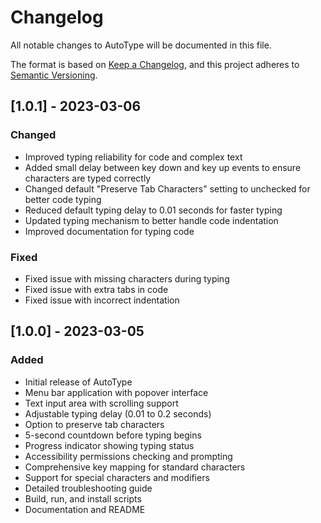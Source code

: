 # Changelog

All notable changes to AutoType will be documented in this file.

The format is based on [Keep a Changelog](https://keepachangelog.com/en/1.0.0/),
and this project adheres to [Semantic Versioning](https://semver.org/spec/v2.0.0.html).

## [1.0.1] - 2023-03-06

### Changed
- Improved typing reliability for code and complex text
- Added small delay between key down and key up events to ensure characters are typed correctly
- Changed default "Preserve Tab Characters" setting to unchecked for better code typing
- Reduced default typing delay to 0.01 seconds for faster typing
- Updated typing mechanism to better handle code indentation
- Improved documentation for typing code

### Fixed
- Fixed issue with missing characters during typing
- Fixed issue with extra tabs in code
- Fixed issue with incorrect indentation

## [1.0.0] - 2023-03-05

### Added
- Initial release of AutoType
- Menu bar application with popover interface
- Text input area with scrolling support
- Adjustable typing delay (0.01 to 0.2 seconds)
- Option to preserve tab characters
- 5-second countdown before typing begins
- Progress indicator showing typing status
- Accessibility permissions checking and prompting
- Comprehensive key mapping for standard characters
- Support for special characters and modifiers
- Detailed troubleshooting guide
- Build, run, and install scripts
- Documentation and README 